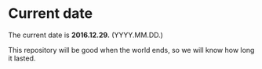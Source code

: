 # Current date

The current date is **2016.12.29.** (YYYY.MM.DD.)

This repository will be good when the world ends, so we will know how long it lasted.
